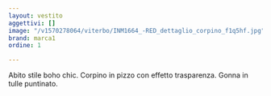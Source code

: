 ```yaml
---
layout: vestito
aggettivi: []
image: "/v1570278064/viterbo/INM1664_-RED_dettaglio_corpino_f1q5hf.jpg"
brand: marca1
ordine: 1

---
```

Abito stile boho chic. Corpino in pizzo con effetto trasparenza. Gonna in tulle puntinato.